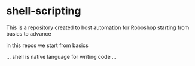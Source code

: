 # shell-scripting

This is a repository created to host automation for Roboshop starting from basics to advance 

in this repos we start from basics 

...
shell is native language for writing code
...